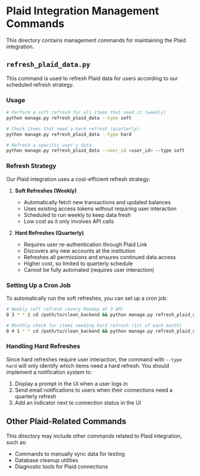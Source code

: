 # Plaid Integration Management Commands

This directory contains management commands for maintaining the Plaid integration.

## `refresh_plaid_data.py`

This command is used to refresh Plaid data for users according to our scheduled refresh strategy.

### Usage

```bash
# Perform a soft refresh for all items that need it (weekly)
python manage.py refresh_plaid_data --type soft

# Check items that need a hard refresh (quarterly)
python manage.py refresh_plaid_data --type hard

# Refresh a specific user's data
python manage.py refresh_plaid_data --user_id <user_id> --type soft
```

### Refresh Strategy

Our Plaid integration uses a cost-efficient refresh strategy:

1. **Soft Refreshes (Weekly)**
   - Automatically fetch new transactions and updated balances
   - Uses existing access tokens without requiring user interaction
   - Scheduled to run weekly to keep data fresh
   - Low cost as it only involves API calls

2. **Hard Refreshes (Quarterly)**
   - Requires user re-authentication through Plaid Link
   - Discovers any new accounts at the institution
   - Refreshes all permissions and ensures continued data access
   - Higher cost, so limited to quarterly schedule
   - Cannot be fully automated (requires user interaction)

### Setting Up a Cron Job

To automatically run the soft refreshes, you can set up a cron job:

```bash
# Weekly soft refresh (every Monday at 3 AM)
0 3 * * 1 cd /path/to/clean_backend && python manage.py refresh_plaid_data --type soft

# Monthly check for items needing hard refresh (1st of each month)
0 4 1 * * cd /path/to/clean_backend && python manage.py refresh_plaid_data --type hard
```

### Handling Hard Refreshes

Since hard refreshes require user interaction, the command with `--type hard` will only identify which items need a hard refresh. You should implement a notification system to:

1. Display a prompt in the UI when a user logs in
2. Send email notifications to users when their connections need a quarterly refresh
3. Add an indicator next to connection status in the UI

## Other Plaid-Related Commands

This directory may include other commands related to Plaid integration, such as:

- Commands to manually sync data for testing
- Database cleanup utilities
- Diagnostic tools for Plaid connections 